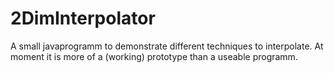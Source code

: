 2DimInterpolator
================

A small javaprogramm to demonstrate different techniques to interpolate. At moment it is more of a (working) prototype than a useable programm.
